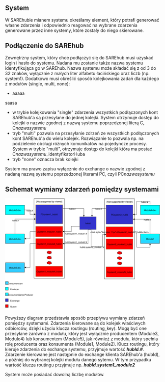 ## System

 W SAREhubie mianem systemu określamy element, który potrafi generować własne zdarzenia i odpowiednio reagować na wybrane
 zdarzenia generowane przez inne systemy, które zostały do niego skierowane. 

## Podłączenie do SAREhub

Zewnętrzny system, który chce podłączyć się do SAREhub musi uzyskać login i hasło do systemu. 
Nadana mu zostanie także nazwa systemu identyfikująca go w SAREhub. Nazwa systemu
może składać się z od 3 do 32 znaków, wyłącznie z małych liter alfabetu łacińskiego oraz liczb (np.
system1). Dodatkowo musi określić sposób kolejkowania zadań dla każdego z modułów (single, multi,
none):
- aaaaa

saasa

- w trybie kolejkowania "single" zdarzenia wszystkich podłączonych kont SAREhub'a są przesyłane do jednej kolejki. 
  System otrzymuje dostęp do kolejki o nazwie zgodnej z nazwą systemu poprzedzonej literą C, C*nazwasystemu*
- tryb "multi" pozwala na przesyłanie zdrzeń ze wszystkich podłączonych kont SAREhub'a do wielu kolejek. 
  Rozwiązanie to pozwala np. na podzielenie obsługi różnych komunikatów na pojedyncze procesy. System w trybie "multi",
  otrzymuje dostęp do kolejki która ma postać C*nazwasystemu*_identyfikatorHuba 
- tryb "none" oznacza brak kolejki

 
System ma prawo zapisu wyłącznie do exchange o nazwie zgodnej z nadaną nazwą systemu
poprzedzonej literami PC, czyli PC*nazwasystemu*

## Schemat wymiany zdarzeń pomiędzy systemami

![System](assets\img\diagrams\System.svg)

Powyższy diagram przedstawia sposób przepływu wymiany zdarzeń pomiędzy systemami. 
Zdarzenia kierowane są do kolejek właściwych odbiorców, dzięki użyciu klucza routingu (routing_key).
Mogą być one przesyłane zarówno z modułu, który jest wyłącznie producentem (Module3, Module4) lub konsumentem (Module5), 
jak również z modułu, który spełnia rolę producenta oraz konsumenta (Module1, Module2). Klucz routingu, który kieruje 
zdarzenia do exchange systemu, przyjmuje wartość **_hubId.#_**. Zdarzenie kierowane jest następnie do exchange klienta 
SAREhub'a (hubId), a później do wybranej kolejki modułu danego sytemu. W tym przypadku wartość klucza routingu przyjmuje 
np. **_hubId.system1_module2_**

System może posiadać dowolną liczbę modułów.
